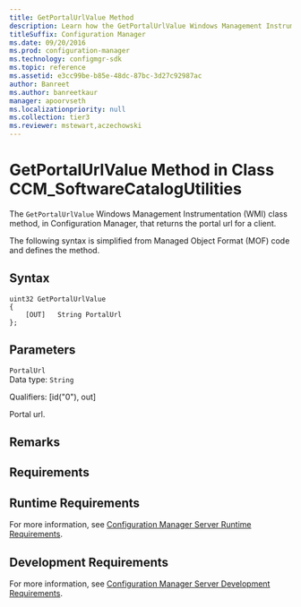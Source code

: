 ```yaml
---
title: GetPortalUrlValue Method
description: Learn how the GetPortalUrlValue Windows Management Instrumentation (WMI) class method, in Configuration Manager, that returns the portal url for a client.
titleSuffix: Configuration Manager
ms.date: 09/20/2016
ms.prod: configuration-manager
ms.technology: configmgr-sdk
ms.topic: reference
ms.assetid: e3cc99be-b85e-48dc-87bc-3d27c92987ac
author: Banreet
ms.author: banreetkaur
manager: apoorvseth
ms.localizationpriority: null
ms.collection: tier3
ms.reviewer: mstewart,aczechowski
---
```

# GetPortalUrlValue Method in Class CCM_SoftwareCatalogUtilities
The `GetPortalUrlValue` Windows Management Instrumentation (WMI) class method, in Configuration Manager, that returns the portal url for a client.   

 The following syntax is simplified from Managed Object Format (MOF) code and defines the method.  

## Syntax  

```  
uint32 GetPortalUrlValue   
{  
    [OUT]   String PortalUrl  
};  
```  

## Parameters  
 `PortalUrl`  
 Data type: `String`  

 Qualifiers: [id("0"), out]  

 Portal url.   

## Remarks  

## Requirements  

## Runtime Requirements  
 For more information, see [Configuration Manager Server Runtime Requirements](../../../../../develop/core/reqs/server-runtime-requirements.md).  

## Development Requirements  
 For more information, see [Configuration Manager Server Development Requirements](../../../../../develop/core/reqs/server-development-requirements.md).
